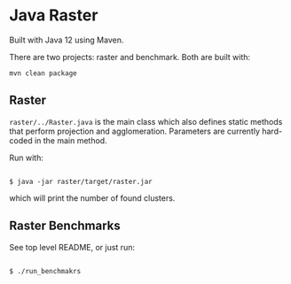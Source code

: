 # Java Raster

Built with Java 12 using Maven.

There are two projects: raster and benchmark. Both are built with:

```
mvn clean package
```

## Raster
`raster/../Raster.java` is the main class which also defines static methods that perform projection and agglomeration. Parameters are currently hard-coded in the main method.

Run with:
```shell

$ java -jar raster/target/raster.jar

```
which will print the number of found clusters.

## Raster Benchmarks

See top level README, or just run:

```shell

$ ./run_benchmakrs

```
